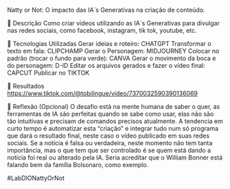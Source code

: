 Natty or Not: O impacto das IA´s Generativas na criação de conteúdo.

📒 Descrição
Como criar vídeos utilizando as IA´s Generativas para divulgar nas redes sociais, como facebook, instagram, tik tok, youtube, etc.

🤖 Tecnologias Utilizadas
Gerar ideias e roteiro: CHATGPT
Transformar o texto em fala: CLIPCHAMP
Gerar o Personagem: MIDJOURNEY
Colocar no padrão (trocar o fundo para verde): CANVA
Gerar o movimento da boca e do personagem: D-ID
Editar os arquivos gerados e fazer o vídeo final: CAPCUT
Publicar no TIKTOK

🚀 Resultados
https://www.tiktok.com/@tobilingue/video/7370032590390136069

💭 Reflexão (Opcional)
O desafio está na mente humana de saber o quer, as ferramentas de IA são perfeitas quando se sabe como usar, elas não são tão intuitivas e precisam de comandos precisos atualmente. A tendencia em curto tempo é automatizar esta “criação” e integrar tudo num só programa que dará o resultado final, neste caso o vídeo publicado em suas redes sociais. Se a notícia é falsa ou verdadeira, neste momento não tem tanta importância, mas o que tem que ser controlado é se quem está dando a notícia foi real ou alterado pela IA. Seria acreditar que o William Bonner está falando bem da família Bolsonaro, como exemplo.

#LabDIONattyOrNot
